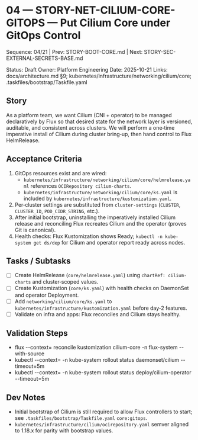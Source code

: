 # 04 — STORY-NET-CILIUM-CORE-GITOPS — Put Cilium Core under GitOps Control

Sequence: 04/21 | Prev: STORY-BOOT-CORE.md | Next: STORY-SEC-EXTERNAL-SECRETS-BASE.md

Status: Draft
Owner: Platform Engineering
Date: 2025-10-21
Links: docs/architecture.md §9; kubernetes/infrastructure/networking/cilium/core; .taskfiles/bootstrap/Taskfile.yaml

## Story
As a platform team, we want Cilium (CNI + operator) to be managed declaratively by Flux so that desired state for the network layer is versioned, auditable, and consistent across clusters. We will perform a one‑time imperative install of Cilium during cluster bring‑up, then hand control to Flux HelmRelease.

## Acceptance Criteria
1) GitOps resources exist and are wired:
   - `kubernetes/infrastructure/networking/cilium/core/helmrelease.yaml` references `OCIRepository cilium-charts`.
   - `kubernetes/infrastructure/networking/cilium/core/ks.yaml` is included by `kubernetes/infrastructure/kustomization.yaml`.
2) Per‑cluster settings are substituted from `cluster-settings` (`CLUSTER`, `CLUSTER_ID`, `POD_CIDR_STRING`, etc.).
3) After initial bootstrap, uninstalling the imperatively installed Cilium release and reconciling Flux recreates Cilium and the operator (proves Git is canonical).
4) Health checks: Flux Kustomization shows Ready; `kubectl -n kube-system get ds/dep` for Cilium and operator report ready across nodes.

## Tasks / Subtasks
- [ ] Create HelmRelease (`core/helmrelease.yaml`) using `chartRef: cilium-charts` and cluster‑scoped values.
- [ ] Create Kustomization (`core/ks.yaml`) with health checks on DaemonSet and operator Deployment.
- [ ] Add `networking/cilium/core/ks.yaml` to `kubernetes/infrastructure/kustomization.yaml` before day‑2 features.
- [ ] Validate on infra and apps: Flux reconciles and Cilium stays healthy.

## Validation Steps
- flux --context=<ctx> reconcile kustomization cilium-core -n flux-system --with-source
- kubectl --context=<ctx> -n kube-system rollout status daemonset/cilium --timeout=5m
- kubectl --context=<ctx> -n kube-system rollout status deploy/cilium-operator --timeout=5m

## Dev Notes
- Initial bootstrap of Cilium is still required to allow Flux controllers to start; see `.taskfiles/bootstrap/Taskfile.yaml` `core:gitops`.
- `kubernetes/infrastructure/cilium/ocirepository.yaml` semver aligned to 1.18.x for parity with bootstrap values.
